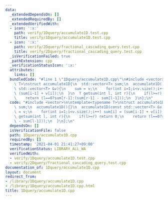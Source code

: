 ```yaml
---
data:
  _extendedDependsOn: []
  _extendedRequiredBy: []
  _extendedVerifiedWith:
  - icon: ':x:'
    path: verify/1Dquery/accumulate1D.test.cpp
    title: verify/1Dquery/accumulate1D.test.cpp
  - icon: ':x:'
    path: verify/2Dquery/fractional_cascading_query.test.cpp
    title: verify/2Dquery/fractional_cascading_query.test.cpp
  _isVerificationFailed: true
  _pathExtension: cpp
  _verificationStatusIcon: ':x:'
  attributes:
    links: []
  bundledCode: "#line 1 \"1Dquery/accumulate1D.cpp\"\n#include <vector>\n\ntemplate<typename\
    \ T>\nstruct accumulate1D{\n  std::vector<T> sum;\n  accumulate1D(){}\n  accumulate1D(const\
    \ std::vector<T> &v){\n    sum = v;\n    for(int i=1;i<v.size();i++) sum[i] =\
    \ (sum[i-1] + v[i]);\n  }\n  T getsum(int l, int r){\n    if(l>=r) return 0;\n\
    \    return (l==0?sum[r-1]:(sum[r-1] - sum[l-1]));\n  }\n};\n"
  code: "#include <vector>\n\ntemplate<typename T>\nstruct accumulate1D{\n  std::vector<T>\
    \ sum;\n  accumulate1D(){}\n  accumulate1D(const std::vector<T> &v){\n    sum\
    \ = v;\n    for(int i=1;i<v.size();i++) sum[i] = (sum[i-1] + v[i]);\n  }\n  T\
    \ getsum(int l, int r){\n    if(l>=r) return 0;\n    return (l==0?sum[r-1]:(sum[r-1]\
    \ - sum[l-1]));\n  }\n};\n"
  dependsOn: []
  isVerificationFile: false
  path: 1Dquery/accumulate1D.cpp
  requiredBy: []
  timestamp: '2021-04-01 21:41:27+09:00'
  verificationStatus: LIBRARY_ALL_WA
  verifiedWith:
  - verify/1Dquery/accumulate1D.test.cpp
  - verify/2Dquery/fractional_cascading_query.test.cpp
documentation_of: 1Dquery/accumulate1D.cpp
layout: document
redirect_from:
- /library/1Dquery/accumulate1D.cpp
- /library/1Dquery/accumulate1D.cpp.html
title: 1Dquery/accumulate1D.cpp
---
```

